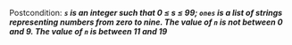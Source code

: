 Postcondition: ***`s` is an integer such that 0 ≤ s ≤ 99; `ones` is a list of strings representing numbers from zero to nine. The value of `n` is not between 0 and 9. The value of `n` is between 11 and 19***